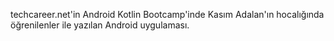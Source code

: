 techcareer.net'in Android Kotlin Bootcamp'inde Kasım Adalan'ın hocalığında öğrenilenler ile yazılan Android uygulaması.
